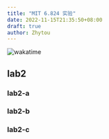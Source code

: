 ```yaml
---
title: "MIT 6.824 实验"
date: 2022-11-15T21:35:50+08:00
draft: true
author: Zhytou
---
```


![wakatime](https://wakatime.com/badge/github/Zhytou/MIT-6.824-labs.svg)

## lab2

### lab2-a

### lab2-b

### lab2-c

